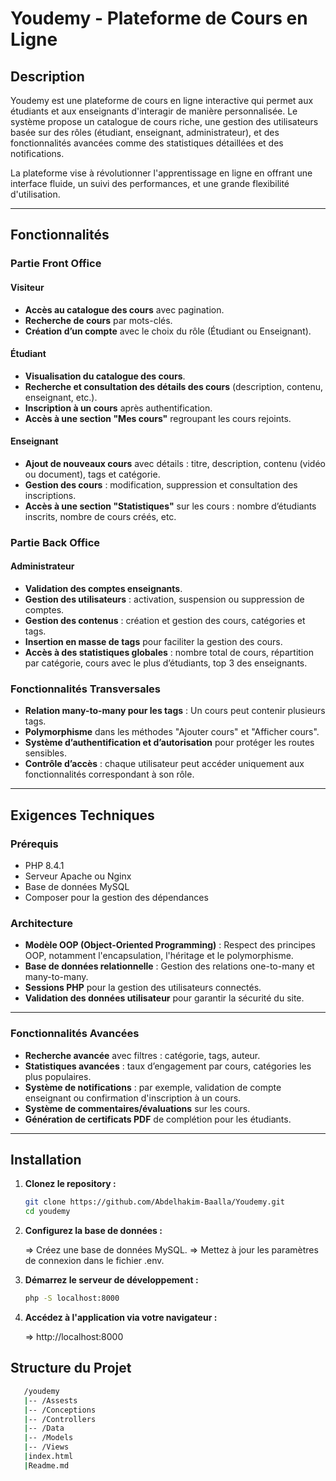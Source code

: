 # Youdemy - Plateforme de Cours en Ligne

## Description

Youdemy est une plateforme de cours en ligne interactive qui permet aux étudiants et aux enseignants d'interagir de manière personnalisée. Le système propose un catalogue de cours riche, une gestion des utilisateurs basée sur des rôles (étudiant, enseignant, administrateur), et des fonctionnalités avancées comme des statistiques détaillées et des notifications. 

La plateforme vise à révolutionner l'apprentissage en ligne en offrant une interface fluide, un suivi des performances, et une grande flexibilité d'utilisation.

---

## Fonctionnalités

### Partie Front Office

#### Visiteur
- **Accès au catalogue des cours** avec pagination.
- **Recherche de cours** par mots-clés.
- **Création d’un compte** avec le choix du rôle (Étudiant ou Enseignant).

#### Étudiant
- **Visualisation du catalogue des cours**.
- **Recherche et consultation des détails des cours** (description, contenu, enseignant, etc.).
- **Inscription à un cours** après authentification.
- **Accès à une section "Mes cours"** regroupant les cours rejoints.

#### Enseignant
- **Ajout de nouveaux cours** avec détails : titre, description, contenu (vidéo ou document), tags et catégorie.
- **Gestion des cours** : modification, suppression et consultation des inscriptions.
- **Accès à une section "Statistiques"** sur les cours : nombre d’étudiants inscrits, nombre de cours créés, etc.

### Partie Back Office

#### Administrateur
- **Validation des comptes enseignants**.
- **Gestion des utilisateurs** : activation, suspension ou suppression de comptes.
- **Gestion des contenus** : création et gestion des cours, catégories et tags.
- **Insertion en masse de tags** pour faciliter la gestion des cours.
- **Accès à des statistiques globales** : nombre total de cours, répartition par catégorie, cours avec le plus d’étudiants, top 3 des enseignants.

### Fonctionnalités Transversales
- **Relation many-to-many pour les tags** : Un cours peut contenir plusieurs tags.
- **Polymorphisme** dans les méthodes "Ajouter cours" et "Afficher cours".
- **Système d’authentification et d’autorisation** pour protéger les routes sensibles.
- **Contrôle d’accès** : chaque utilisateur peut accéder uniquement aux fonctionnalités correspondant à son rôle.

---

## Exigences Techniques

### Prérequis
- PHP 8.4.1
- Serveur Apache ou Nginx
- Base de données MySQL
- Composer pour la gestion des dépendances

### Architecture
- **Modèle OOP (Object-Oriented Programming)** : Respect des principes OOP, notamment l'encapsulation, l'héritage et le polymorphisme.
- **Base de données relationnelle** : Gestion des relations one-to-many et many-to-many.
- **Sessions PHP** pour la gestion des utilisateurs connectés.
- **Validation des données utilisateur** pour garantir la sécurité du site.

---

### Fonctionnalités Avancées
- **Recherche avancée** avec filtres : catégorie, tags, auteur.
- **Statistiques avancées** : taux d’engagement par cours, catégories les plus populaires.
- **Système de notifications** : par exemple, validation de compte enseignant ou confirmation d'inscription à un cours.
- **Système de commentaires/évaluations** sur les cours.
- **Génération de certificats PDF** de complétion pour les étudiants.

---

## Installation

1. **Clonez le repository :**

   ```bash
   git clone https://github.com/Abdelhakim-Baalla/Youdemy.git
   cd youdemy

2. **Configurez la base de données :**

    => Créez une base de données MySQL.
    => Mettez à jour les paramètres de connexion dans le fichier .env.

3. **Démarrez le serveur de développement :**

     ```bash
    php -S localhost:8000

4. **Accédez à l'application via votre navigateur :**

    => http://localhost:8000

## Structure du Projet

 ```bash
    /youdemy
    |-- /Assests
    |-- /Conceptions
    |-- /Controllers
    |-- /Data
    |-- /Models
    |-- /Views
    |index.html
    |Readme.md

